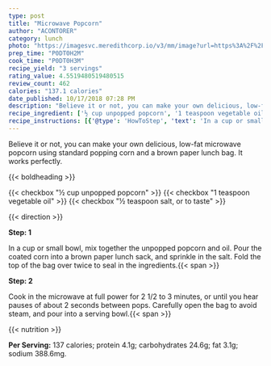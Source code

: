 ```yaml
---
type: post
title: "Microwave Popcorn"
author: "ACONTORER"
category: lunch
photo: "https://imagesvc.meredithcorp.io/v3/mm/image?url=https%3A%2F%2Fimages.media-allrecipes.com%2Fuserphotos%2F778755.jpg"
prep_time: "P0DT0H2M"
cook_time: "P0DT0H3M"
recipe_yield: "3 servings"
rating_value: 4.5519480519480515
review_count: 462
calories: "137.1 calories"
date_published: 10/17/2018 07:28 PM
description: "Believe it or not, you can make your own delicious, low-fat microwave popcorn using standard popping corn and a brown paper lunch bag. It works perfectly."
recipe_ingredient: ['½ cup unpopped popcorn', '1 teaspoon vegetable oil', '½ teaspoon salt, or to taste']
recipe_instructions: [{'@type': 'HowToStep', 'text': 'In a cup or small bowl, mix together the unpopped popcorn and oil. Pour the coated corn into a brown paper lunch sack, and sprinkle in the salt. Fold the top of the bag over twice to seal in the ingredients.\n'}, {'@type': 'HowToStep', 'text': 'Cook in the microwave at full power for 2 1/2 to 3 minutes, or until you hear pauses of about 2 seconds between pops. Carefully open the bag to avoid steam, and pour into a serving bowl.\n'}]
---
```


Believe it or not, you can make your own delicious, low-fat microwave popcorn using standard popping corn and a brown paper lunch bag. It works perfectly. 

{{< boldheading >}}

{{< checkbox "½ cup unpopped popcorn" >}}
{{< checkbox "1 teaspoon vegetable oil" >}}
{{< checkbox "½ teaspoon salt, or to taste" >}}


{{< direction >}}

**Step: 1**

In a cup or small bowl, mix together the unpopped popcorn and oil. Pour the coated corn into a brown paper lunch sack, and sprinkle in the salt. Fold the top of the bag over twice to seal in the ingredients.{{< span >}}

**Step: 2**

Cook in the microwave at full power for 2 1/2 to 3 minutes, or until you hear pauses of about 2 seconds between pops. Carefully open the bag to avoid steam, and pour into a serving bowl.{{< span >}}

{{< nutrition >}}

**Per Serving:** 137 calories; protein 4.1g; carbohydrates 24.6g; fat 3.1g; sodium 388.6mg.
